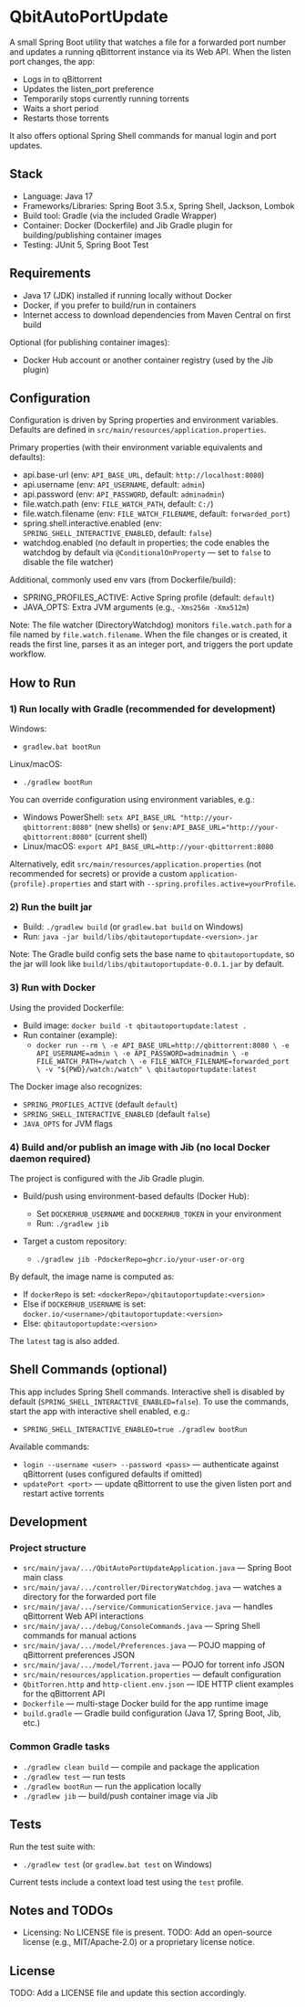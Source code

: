 # QbitAutoPortUpdate

A small Spring Boot utility that watches a file for a forwarded port number and updates a running qBittorrent instance via its Web API. When the listen port changes, the app:
- Logs in to qBittorrent
- Updates the listen_port preference
- Temporarily stops currently running torrents
- Waits a short period
- Restarts those torrents

It also offers optional Spring Shell commands for manual login and port updates.


## Stack
- Language: Java 17
- Frameworks/Libraries: Spring Boot 3.5.x, Spring Shell, Jackson, Lombok
- Build tool: Gradle (via the included Gradle Wrapper)
- Container: Docker (Dockerfile) and Jib Gradle plugin for building/publishing container images
- Testing: JUnit 5, Spring Boot Test


## Requirements
- Java 17 (JDK) installed if running locally without Docker
- Docker, if you prefer to build/run in containers
- Internet access to download dependencies from Maven Central on first build

Optional (for publishing container images):
- Docker Hub account or another container registry (used by the Jib plugin)


## Configuration
Configuration is driven by Spring properties and environment variables. Defaults are defined in `src/main/resources/application.properties`.

Primary properties (with their environment variable equivalents and defaults):
- api.base-url (env: `API_BASE_URL`, default: `http://localhost:8080`)
- api.username (env: `API_USERNAME`, default: `admin`)
- api.password (env: `API_PASSWORD`, default: `adminadmin`)
- file.watch.path (env: `FILE_WATCH_PATH`, default: `C:/`)
- file.watch.filename (env: `FILE_WATCH_FILENAME`, default: `forwarded_port`)
- spring.shell.interactive.enabled (env: `SPRING_SHELL_INTERACTIVE_ENABLED`, default: `false`)
- watchdog.enabled (no default in properties; the code enables the watchdog by default via `@ConditionalOnProperty` — set to `false` to disable the file watcher)

Additional, commonly used env vars (from Dockerfile/build):
- SPRING_PROFILES_ACTIVE: Active Spring profile (default: `default`)
- JAVA_OPTS: Extra JVM arguments (e.g., `-Xms256m -Xmx512m`)

Note: The file watcher (DirectoryWatchdog) monitors `file.watch.path` for a file named by `file.watch.filename`. When the file changes or is created, it reads the first line, parses it as an integer port, and triggers the port update workflow.


## How to Run

### 1) Run locally with Gradle (recommended for development)
Windows:
- `gradlew.bat bootRun`

Linux/macOS:
- `./gradlew bootRun`

You can override configuration using environment variables, e.g.:
- Windows PowerShell: `setx API_BASE_URL "http://your-qbittorrent:8080"` (new shells) or `$env:API_BASE_URL="http://your-qbittorrent:8080"` (current shell)
- Linux/macOS: `export API_BASE_URL=http://your-qbittorrent:8080`

Alternatively, edit `src/main/resources/application.properties` (not recommended for secrets) or provide a custom `application-{profile}.properties` and start with `--spring.profiles.active=yourProfile`.

### 2) Run the built jar
- Build: `./gradlew build` (or `gradlew.bat build` on Windows)
- Run: `java -jar build/libs/qbitautoportupdate-<version>.jar`

Note: The Gradle build config sets the base name to `qbitautoportupdate`, so the jar will look like `build/libs/qbitautoportupdate-0.0.1.jar` by default.

### 3) Run with Docker
Using the provided Dockerfile:

- Build image: `docker build -t qbitautoportupdate:latest .`
- Run container (example):
  - `docker run --rm \
      -e API_BASE_URL=http://qbittorrent:8080 \
      -e API_USERNAME=admin \
      -e API_PASSWORD=adminadmin \
      -e FILE_WATCH_PATH=/watch \
      -e FILE_WATCH_FILENAME=forwarded_port \
      -v "${PWD}/watch:/watch" \
      qbitautoportupdate:latest`

The Docker image also recognizes:
- `SPRING_PROFILES_ACTIVE` (default `default`)
- `SPRING_SHELL_INTERACTIVE_ENABLED` (default `false`)
- `JAVA_OPTS` for JVM flags

### 4) Build and/or publish an image with Jib (no local Docker daemon required)
The project is configured with the Jib Gradle plugin.

- Build/push using environment-based defaults (Docker Hub):
  - Set `DOCKERHUB_USERNAME` and `DOCKERHUB_TOKEN` in your environment
  - Run: `./gradlew jib`

- Target a custom repository:
  - `./gradlew jib -PdockerRepo=ghcr.io/your-user-or-org`

By default, the image name is computed as:
- If `dockerRepo` is set: `<dockerRepo>/qbitautoportupdate:<version>`
- Else if `DOCKERHUB_USERNAME` is set: `docker.io/<username>/qbitautoportupdate:<version>`
- Else: `qbitautoportupdate:<version>`

The `latest` tag is also added.


## Shell Commands (optional)
This app includes Spring Shell commands. Interactive shell is disabled by default (`SPRING_SHELL_INTERACTIVE_ENABLED=false`). To use the commands, start the app with interactive shell enabled, e.g.:

- `SPRING_SHELL_INTERACTIVE_ENABLED=true ./gradlew bootRun`

Available commands:
- `login --username <user> --password <pass>` — authenticate against qBittorrent (uses configured defaults if omitted)
- `updatePort <port>` — update qBittorrent to use the given listen port and restart active torrents


## Development

### Project structure
- `src/main/java/.../QbitAutoPortUpdateApplication.java` — Spring Boot main class
- `src/main/java/.../controller/DirectoryWatchdog.java` — watches a directory for the forwarded port file
- `src/main/java/.../service/CommunicationService.java` — handles qBittorrent Web API interactions
- `src/main/java/.../debug/ConsoleCommands.java` — Spring Shell commands for manual actions
- `src/main/java/.../model/Preferences.java` — POJO mapping of qBittorrent preferences JSON
- `src/main/java/.../model/Torrent.java` — POJO for torrent info JSON
- `src/main/resources/application.properties` — default configuration
- `QbitTorren.http` and `http-client.env.json` — IDE HTTP client examples for the qBittorrent API
- `Dockerfile` — multi-stage Docker build for the app runtime image
- `build.gradle` — Gradle build configuration (Java 17, Spring Boot, Jib, etc.)

### Common Gradle tasks
- `./gradlew clean build` — compile and package the application
- `./gradlew test` — run tests
- `./gradlew bootRun` — run the application locally
- `./gradlew jib` — build/push container image via Jib


## Tests
Run the test suite with:
- `./gradlew test` (or `gradlew.bat test` on Windows)

Current tests include a context load test using the `test` profile.



## Notes and TODOs
- Licensing: No LICENSE file is present. TODO: Add an open-source license (e.g., MIT/Apache-2.0) or a proprietary license notice.


## License
TODO: Add a LICENSE file and update this section accordingly.
